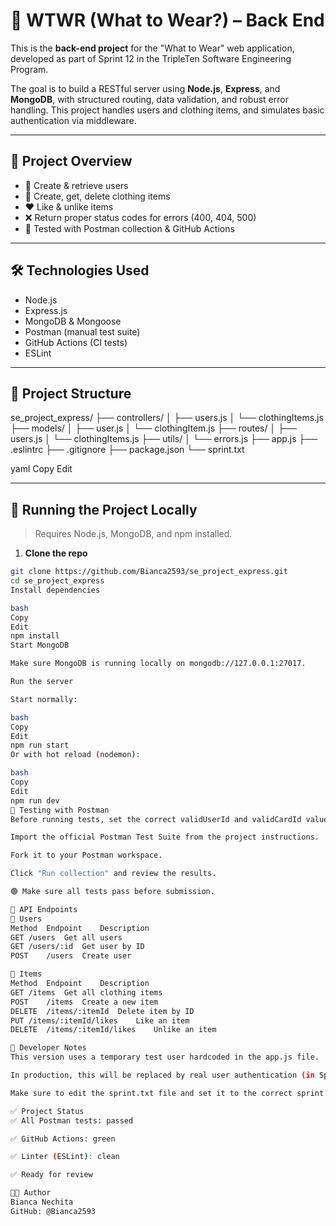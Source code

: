 # 👗 WTWR (What to Wear?) – Back End

This is the **back-end project** for the "What to Wear" web application, developed as part of Sprint 12 in the TripleTen Software Engineering Program.

The goal is to build a RESTful server using **Node.js**, **Express**, and **MongoDB**, with structured routing, data validation, and robust error handling. This project handles users and clothing items, and simulates basic authentication via middleware.

---

## 🚀 Project Overview

- 👤 Create & retrieve users
- 🧥 Create, get, delete clothing items
- ❤️ Like & unlike items
- ❌ Return proper status codes for errors (400, 404, 500)
- 🧪 Tested with Postman collection & GitHub Actions

---

## 🛠 Technologies Used

- Node.js
- Express.js
- MongoDB & Mongoose
- Postman (manual test suite)
- GitHub Actions (CI tests)
- ESLint

---

## 📁 Project Structure

se_project_express/
├── controllers/
│ ├── users.js
│ └── clothingItems.js
├── models/
│ ├── user.js
│ └── clothingItem.js
├── routes/
│ ├── users.js
│ └── clothingItems.js
├── utils/
│ └── errors.js
├── app.js
├── .eslintrc
├── .gitignore
├── package.json
└── sprint.txt

yaml
Copy
Edit

---

## 🧪 Running the Project Locally

> Requires Node.js, MongoDB, and npm installed.

1. **Clone the repo**

```bash
git clone https://github.com/Bianca2593/se_project_express.git
cd se_project_express
Install dependencies

bash
Copy
Edit
npm install
Start MongoDB

Make sure MongoDB is running locally on mongodb://127.0.0.1:27017.

Run the server

Start normally:

bash
Copy
Edit
npm run start
Or with hot reload (nodemon):

bash
Copy
Edit
npm run dev
🧪 Testing with Postman
Before running tests, set the correct validUserId and validCardId values in Postman from your real MongoDB data.

Import the official Postman Test Suite from the project instructions.

Fork it to your Postman workspace.

Click "Run collection" and review the results.

🟢 Make sure all tests pass before submission.

🧾 API Endpoints
👤 Users
Method	Endpoint	Description
GET	/users	Get all users
GET	/users/:id	Get user by ID
POST	/users	Create user

🧥 Items
Method	Endpoint	Description
GET	/items	Get all clothing items
POST	/items	Create a new item
DELETE	/items/:itemId	Delete item by ID
PUT	/items/:itemId/likes	Like an item
DELETE	/items/:itemId/likes	Unlike an item

📌 Developer Notes
This version uses a temporary test user hardcoded in the app.js file.

In production, this will be replaced by real user authentication (in Sprint 13+).

Make sure to edit the sprint.txt file and set it to the correct sprint number (e.g. 12 for submission).

✅ Project Status
✅ All Postman tests: passed

✅ GitHub Actions: green

✅ Linter (ESLint): clean

✅ Ready for review

🧑‍💻 Author
Bianca Nechita
GitHub: @Bianca2593